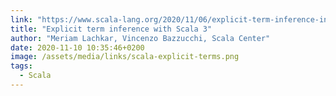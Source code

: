 ```yaml
---
link: "https://www.scala-lang.org/2020/11/06/explicit-term-inference-in-scala-3.html"
title: "Explicit term inference with Scala 3"
author: "Meriam Lachkar, Vincenzo Bazzucchi, Scala Center"
date: 2020-11-10 10:35:46+0200
image: /assets/media/links/scala-explicit-terms.png
tags:
  - Scala
---
```

